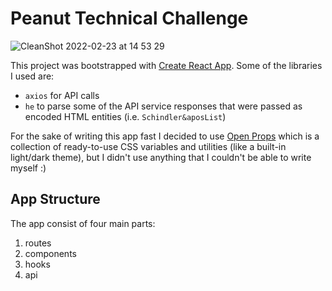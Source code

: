 # Peanut Technical Challenge

![CleanShot 2022-02-23 at 14 53 29](https://user-images.githubusercontent.com/22414962/155338320-7207b014-ddbb-41d0-8b2a-e84665fa8186.jpg)

This project was bootstrapped with [Create React App](https://github.com/facebook/create-react-app).
Some of the libraries I used are:

-   `axios` for API calls
-   `he` to parse some of the API service responses that were passed as encoded HTML entities (i.e. `Schindler&aposList`)

For the sake of writing this app fast I decided to use [Open Props](https://open-props.style/) which is a collection of ready-to-use CSS variables and utilities (like a built-in light/dark theme), but I didn't use anything that I couldn't be able to write myself :)

## App Structure

The app consist of four main parts:

1. routes
2. components
3. hooks
4. api
